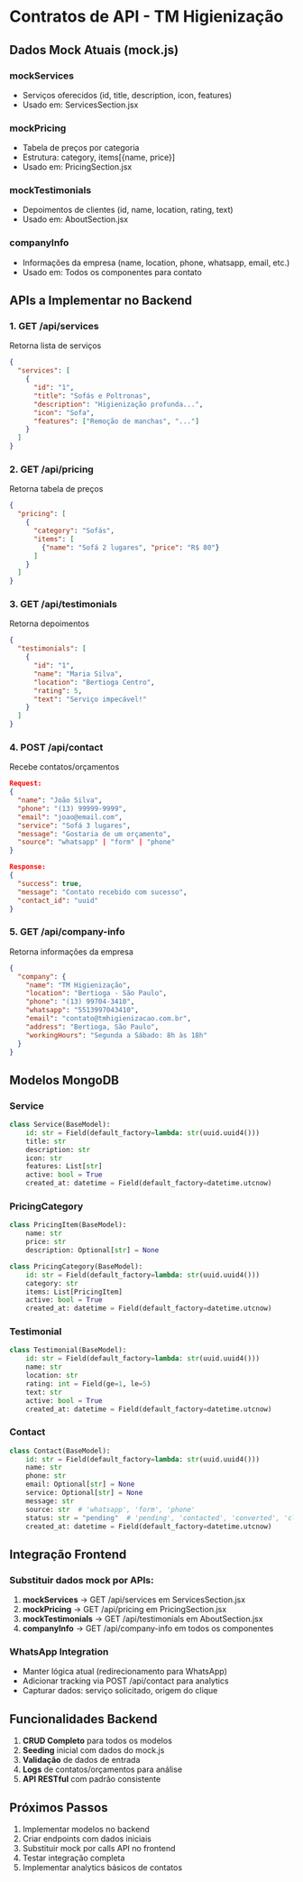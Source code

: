 # Contratos de API - TM Higienização

## Dados Mock Atuais (mock.js)

### mockServices
- Serviços oferecidos (id, title, description, icon, features)
- Usado em: ServicesSection.jsx

### mockPricing  
- Tabela de preços por categoria
- Estrutura: category, items[{name, price}]
- Usado em: PricingSection.jsx

### mockTestimonials
- Depoimentos de clientes (id, name, location, rating, text)
- Usado em: AboutSection.jsx

### companyInfo
- Informações da empresa (name, location, phone, whatsapp, email, etc.)
- Usado em: Todos os componentes para contato

## APIs a Implementar no Backend

### 1. GET /api/services
Retorna lista de serviços
```json
{
  "services": [
    {
      "id": "1",
      "title": "Sofás e Poltronas",
      "description": "Higienização profunda...",
      "icon": "Sofa",
      "features": ["Remoção de manchas", "..."]
    }
  ]
}
```

### 2. GET /api/pricing
Retorna tabela de preços
```json
{
  "pricing": [
    {
      "category": "Sofás",
      "items": [
        {"name": "Sofá 2 lugares", "price": "R$ 80"}
      ]
    }
  ]
}
```

### 3. GET /api/testimonials
Retorna depoimentos
```json
{
  "testimonials": [
    {
      "id": "1",
      "name": "Maria Silva",
      "location": "Bertioga Centro",
      "rating": 5,
      "text": "Serviço impecável!"
    }
  ]
}
```

### 4. POST /api/contact
Recebe contatos/orçamentos
```json
Request:
{
  "name": "João Silva",
  "phone": "(13) 99999-9999", 
  "email": "joao@email.com",
  "service": "Sofá 3 lugares",
  "message": "Gostaria de um orçamento",
  "source": "whatsapp" | "form" | "phone"
}

Response:
{
  "success": true,
  "message": "Contato recebido com sucesso",
  "contact_id": "uuid"
}
```

### 5. GET /api/company-info
Retorna informações da empresa
```json
{
  "company": {
    "name": "TM Higienização",
    "location": "Bertioga - São Paulo",
    "phone": "(13) 99704-3410",
    "whatsapp": "5513997043410",
    "email": "contato@tmhigienizacao.com.br",
    "address": "Bertioga, São Paulo",
    "workingHours": "Segunda a Sábado: 8h às 18h"
  }
}
```

## Modelos MongoDB

### Service
```python
class Service(BaseModel):
    id: str = Field(default_factory=lambda: str(uuid.uuid4()))
    title: str
    description: str
    icon: str
    features: List[str]
    active: bool = True
    created_at: datetime = Field(default_factory=datetime.utcnow)
```

### PricingCategory  
```python
class PricingItem(BaseModel):
    name: str
    price: str
    description: Optional[str] = None

class PricingCategory(BaseModel):
    id: str = Field(default_factory=lambda: str(uuid.uuid4()))
    category: str
    items: List[PricingItem]
    active: bool = True
    created_at: datetime = Field(default_factory=datetime.utcnow)
```

### Testimonial
```python
class Testimonial(BaseModel):
    id: str = Field(default_factory=lambda: str(uuid.uuid4()))
    name: str
    location: str
    rating: int = Field(ge=1, le=5)
    text: str
    active: bool = True
    created_at: datetime = Field(default_factory=datetime.utcnow)
```

### Contact
```python
class Contact(BaseModel):
    id: str = Field(default_factory=lambda: str(uuid.uuid4()))
    name: str
    phone: str
    email: Optional[str] = None
    service: Optional[str] = None
    message: str
    source: str  # 'whatsapp', 'form', 'phone'
    status: str = "pending"  # 'pending', 'contacted', 'converted', 'closed'
    created_at: datetime = Field(default_factory=datetime.utcnow)
```

## Integração Frontend

### Substituir dados mock por APIs:
1. **mockServices** → GET /api/services em ServicesSection.jsx
2. **mockPricing** → GET /api/pricing em PricingSection.jsx  
3. **mockTestimonials** → GET /api/testimonials em AboutSection.jsx
4. **companyInfo** → GET /api/company-info em todos os componentes

### WhatsApp Integration
- Manter lógica atual (redirecionamento para WhatsApp)
- Adicionar tracking via POST /api/contact para analytics
- Capturar dados: serviço solicitado, origem do clique

## Funcionalidades Backend

1. **CRUD Completo** para todos os modelos
2. **Seeding** inicial com dados do mock.js
3. **Validação** de dados de entrada
4. **Logs** de contatos/orçamentos para análise
5. **API RESTful** com padrão consistente

## Próximos Passos

1. Implementar modelos no backend
2. Criar endpoints com dados iniciais
3. Substituir mock por calls API no frontend
4. Testar integração completa
5. Implementar analytics básicos de contatos
